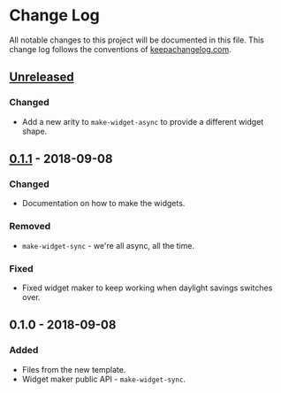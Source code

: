 # Change Log
All notable changes to this project will be documented in this file. This change log follows the conventions of [keepachangelog.com](http://keepachangelog.com/).

## [Unreleased]
### Changed
- Add a new arity to `make-widget-async` to provide a different widget shape.

## [0.1.1] - 2018-09-08
### Changed
- Documentation on how to make the widgets.

### Removed
- `make-widget-sync` - we're all async, all the time.

### Fixed
- Fixed widget maker to keep working when daylight savings switches over.

## 0.1.0 - 2018-09-08
### Added
- Files from the new template.
- Widget maker public API - `make-widget-sync`.

[Unreleased]: https://github.com/your-name/dom5-mail-priest/compare/0.1.1...HEAD
[0.1.1]: https://github.com/your-name/dom5-mail-priest/compare/0.1.0...0.1.1
